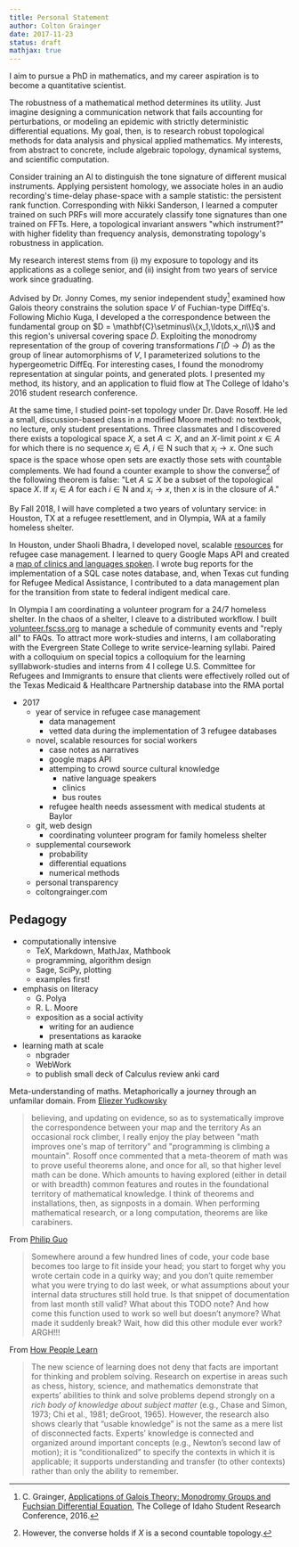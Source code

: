 ```yaml
---
title: Personal Statement
author: Colton Grainger
date: 2017-11-23
status: draft
mathjax: true
---
```


I aim to pursue a PhD in mathematics, and my career aspiration is to become a quantitative scientist. 

The robustness of a mathematical method determines its utility. Just imagine designing a communication network that fails accounting for perturbations, or modeling an epidemic with strictly deterministic differential equations. My goal, then, is to research robust topological methods for data analysis and physical applied mathematics. My interests, from abstract to concrete, include algebraic topology, dynamical systems, and scientific computation.

Consider training an AI to distinguish the tone signature of different musical instruments. Applying persistent homology, we associate holes in an audio recording's time-delay phase-space with a sample statistic: the persistent rank function. Corresponding with Nikki Sanderson, I learned a computer trained on such PRFs will more accurately classify tone signatures than one trained on FFTs. Here, a topological invariant answers "which instrument?" with higher fidelity than frequency analysis, demonstrating topology's robustness in application.

My research interest stems from (i) my exposure to topology and its applications as a college senior, and (ii) insight from two years of service work since graduating.

Advised by Dr. Jonny Comes, my senior independent study[^study] examined how Galois theory constrains the solution space $V$ of Fuchian-type DiffEq's. Following Michio Kuga, I developed a the correspondence between the fundamental group on $D = \mathbf{C}\setminus\\{x_1,\ldots,x_n\\}$ and this region's universal covering space $\tilde{D}$. Exploiting the monodromy representation of the group of covering transformations $\Gamma(\tilde{D} \to \tilde{D})$ as the group of linear automorphisms of $V$, I parameterized solutions to the hypergeometric DiffEq. For interesting cases, I found the monodromy representation at singular points, and generated plots. I presented my method, its history, and an application to fluid flow at The College of Idaho's 2016 student research conference.

[^study]: C. Grainger, [Applications of Galois Theory: Monodromy Groups and Fuchsian Differential Equation](http://coltongrainger.com/documents/cgrainger_coursework_galois_poster.pdf), The College of Idaho Student Research Conference, 2016.

At the same time, I studied point-set topology under Dr. Dave Rosoff. He led a small, discussion-based class in a modified Moore method: no textbook, no lecture, only student presentations. Three classmates and I discovered there exists a topological space $X$, a set $A\subset X$, and an $X$-limit point $x \in A$ for which there is no sequence $x_i \in A$, $i \in \mathrm{N}$ such that $x_i \to x$. One such space is the space whose open sets are exactly those sets with countable complements. We had found a counter example to show the converse[^converse] of the following theorem is false: "Let $A \subseteq X$ be a subset of the topological space $X$. If $x_i \in A$ for each $i \in \mathrm{N}$ and $x_i \to x$, then $x$ is in the closure of $A$." 

[^converse]: However, the converse holds if $X$ is a second countable topology.

By Fall 2018, I will have completed a two years of voluntary service: in Houston, TX at a refugee resettlement, and in Olympia, WA at a family homeless shelter.
 
In Houston, under Shaoli Bhadra, I developed novel, scalable [resources](https://github.com/coltongrainger/ymca-resources) for refugee case management. I learned to query Google Maps API and created a [map of clinics and languages spoken](https://drive.google.com/open?id=1kk9yn6-4nifHLIf2tGYbW_7PiYo&usp=sharing). I wrote bug reports for the implementation of a SQL case notes database, and, when Texas cut funding for Refugee Medical Assistance, I contributed to a data management plan for the transition from state to federal indigent medical care.

In Olympia I am coordinating a volunteer program for a 24/7 homeless shelter. In the chaos of a shelter, I cleave to a distributed workflow. I built [volunteer.fscss.org](https://volunteer.fscss.org) to manage a schedule of community events and "reply all" to FAQs. To attract more work-studies and interns, I am collaborating with the Evergreen State College to write service-learning syllabi. Paired with a colloquium on special topics a colloquium for the learning sylllabwork-studies and interns from 4 l college
U.S. Committee for Refugees and Immigrants to ensure that clients were effectively rolled out of the Texas Medicaid \& Healthcare Partnership database into the RMA portal

- 2017 
	- year of service in refugee case management
		- data management
		- vetted data during the implementation of 3 refugee databases
	- novel, scalable resources for social workers
		- case notes as narratives
		- google maps API
		- attemping to crowd source cultural knowledge
			- native language speakers
			- clinics 
			- bus routes
		- refugee health needs assessment with medical students at Baylor
	- git, web design
		- coordinating volunteer program for family homeless shelter
	- supplemental coursework
		- probability 
		- differential equations
		- numerical methods
	- personal transparency
	- coltongrainger.com

## Pedagogy

- computationally intensive
	- TeX, Markdown, MathJax, Mathbook
	- programming, algorithm design
	- Sage, SciPy, plotting
	- examples first!
- emphasis on literacy
	- G. Polya
	- R. L. Moore
	- exposition as a social activity
		- writing for an audience
		- presentations as karaoke
- learning math at scale
	- nbgrader
	- WebWork
	- to publish small deck of Calculus review anki card

Meta-understanding of maths. Metaphorically a journey through an unfamilar domain. From [Eliezer Yudkowsky](http://lesswrong.com/lw/31/what_do_we_mean_by_rationality/)
> believing, and updating on evidence, so as to systematically improve the correspondence between your map and the territory
As an occasional rock climber, I really enjoy the play between "math improves one's map of territory" and "programming is climbing a mountain". Rosoff once commented that a meta-theorem of math was to prove useful theorems alone, and once for all, so that higher level math can be done. Which amounts to having explored (either in detail or with breadth) common features and routes in the foundational territory of mathematical knowledge. I think of theorems and installations, then, as signposts in a domain. When performing mathematical research, or a long computation, theorems are like carabiners.

From [Philip Guo](https://www.oreilly.com/ideas/code-carabiners-essential-protection-tools-for-safe-programming)
> Somewhere around a few hundred lines of code, your code base becomes too large to fit inside your head; you start to forget why you wrote certain code in a quirky way; and you don’t quite remember what you were trying to do last week, or what assumptions about your internal data structures still hold true. Is that snippet of documentation from last month still valid? What about this TODO note? And how come this function used to work so well but doesn’t anymore? What made it suddenly break? Wait, how did this other module ever work? ARGH!!!

From [How People Learn](https://www.colorado.edu/MCDB/LearningBiology/readings/How-people-learn.pdf) 
> The new science of learning does not deny that facts are important for thinking and problem solving. Research on expertise in areas such as chess, history, science, and mathematics demonstrate that experts’ abilities to think and solve problems depend strongly on a *rich body of knowledge about subject matter* (e.g., Chase and Simon, 1973; Chi et al., 1981; deGroot, 1965).  However, the research also shows clearly that “usable knowledge” is not the same as a mere list of disconnected facts. Experts’ knowledge is connected and organized around important concepts (e.g., Newton’s second law of motion); it is “conditionalized” to specify the contexts in which it is applicable; it supports understanding and transfer (to other contexts) rather than only the ability to remember.

